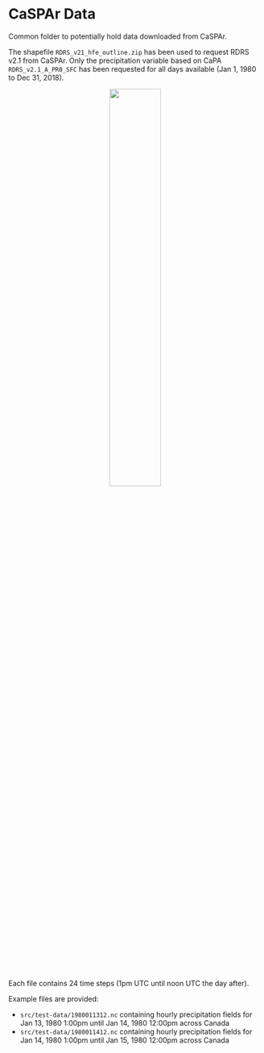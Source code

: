 # CaSPAr Data

Common folder to potentially hold data downloaded from CaSPAr.

The shapefile ``RDRS_v21_hfe_outline.zip`` has been used to request
RDRS v2.1 from CaSPAr. Only the precipitation variable based on CaPA
``RDRS_v2.1_A_PR0_SFC`` has been requested for all days available (Jan
1, 1980 to Dec 31, 2018). 

<p align="center">
   <img src="https://github.com/julemai/nrcan-hfe/doc/figures/caspar-request-hfe.png" width="45%" />
</p>

Each file contains 24 time steps (1pm UTC until noon UTC the day after).

Example files are provided:
* ``src/test-data/1980011312.nc`` containing hourly precipitation
  fields for Jan 13, 1980 1:00pm until Jan 14, 1980 12:00pm across Canada
* ``src/test-data/1980011412.nc`` containing hourly precipitation
  fields for Jan 14, 1980 1:00pm until Jan 15, 1980 12:00pm across Canada

